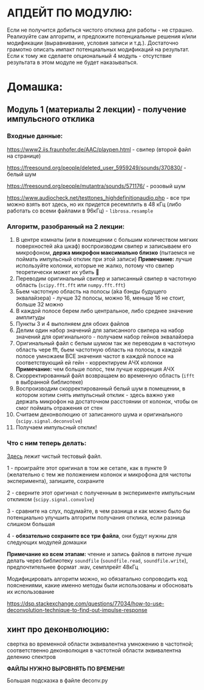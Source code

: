 # АПДЕЙТ ПО МОДУЛЮ:

Если не получится добиться чистого отклика для работы - не страшно. Реализуйте сам алгоритм, и предложите потенциальные решения и/или модификации (выравнивание, условия записи и т.д.). Достаточно грамотно описать импакт потенциальных модификаций на результат. Если к тому же сделаете опциональный 4 модуль - отсутствие результата в этом модуле не будет наказываться.


# Домашка:

## Модуль 1 (материалы 2 лекции) - получение импульсного отклика

### Входные данные:

https://www2.iis.fraunhofer.de/AAC/playpen.html - свипер (второй файл на странице)

https://freesound.org/people/deleted_user_5959249/sounds/370830/ - белый шум

https://freesound.org/people/mutantra/sounds/571176/ - розовый шум

https://www.audiocheck.net/testtones_highdefinitionaudio.php - все три можно взять вот здесь, но их придется ресемплить в 48 кГц (либо работать со всеми файлами в 96кГц) - `librosa.resample`

### Алгоритм, разобранный на 2 лекции:

1. В центре комнаты (или в помещении с большим количеством мягких поверхностей aka шкаф) воспроизводим свипер и записываем его микрофоном, __держа микрофон максимально близко__ (пытаемся не поймать импульсный отклик при этой записи)
   __Примечание:__ лучше используйте колонки, которые не жалко, потому что свипер теоретически может их убить 😬
2. Переводим оригинальный свипер и записанный свипер в частотную область (`scipy.fft.fft` или `numpy.fft.fft`)
3. Бьем частотную область на полосы (aka бэнды будущего эквалайзера) - лучше 32 полосы, можно 16, меньше 16 не стоит, больше 32 можно
4. В каждой полосе берем либо центральное, либо среднее значение амплитуды
5. Пункты 3 и 4 выполняем для обоих файлов
6. Делим один набор значений для записанного свипера на набор значений для оригинального - получаем набор гейнов эквалайзера
7. Оригинальный файл с белым шумом так же переводим в частотную область чере fft, бьем частотную область на полосы, в каждой полосе умножаем ВСЕ значения частот в каждой полосе на соответствующий ей гейн - корректируем АЧХ колонки
   __Примечание:__ чем больше полос, тем лучше коррекция АЧХ
8. Скорректированный файл возвращаем во временную область (`ifft` в выбранной библиотеке)
9. Воспроизводим скорректированный белый шум в помещении, в котором хотим снять импульсный отклик - здесь важно уже держать микрофон на достаточном расстоянии от колонок, чтобы он смог поймать отражения от стен
10. Считаем деконволюцию от записанного шума и оригинального (`scipy.signal.deconvolve`)
11. Получаем импульсный отклик!

### Что с ним теперь делать:

[Здесь](https://drive.google.com/file/d/10OysPXRxESUV1K54-Uqw9VCvg3V97i_Z/view?usp=sharing) лежит чистый тестовый файл. 

1 - проиграйте этот оригинал в том же сетапе, как в пункте 9 (желательно с тем же положением колонок и микрофона для чистоты эксперимента), запишите, сохраните

2 - сверните этот оригинал с полученным в эксперименте импульсным откликом (`scipy.signal.convolve`)

3 - сравните на слух, подумайте, в чем разница и как можно было бы потенциально улучшить алгоритм получания отклика, если разница слишком большая

4 - __обязательно сохраните все три файла__, они будут нужны для следующих модулей домашки

__Примечание ко всем этапам:__ чтение и запись файлов в питоне лучше делать через библиотеку `soundfile` (`soundfile.read`, `soundfile.write`), предпочтительнее формат .wav, семплрейт 48кГц

Модифицировать алгоритм можно, но обязатально сопроводить код пояснениями, какие именно методы были использованы и обосновать их использование

https://dsp.stackexchange.com/questions/77034/how-to-use-deconvolution-technique-to-find-out-impulse-response

## хинт про деконволюцию:

свертка во временной области эквивалентна умножению в частотной; соответственно деконволюция в частотной области эквивалентна делению спектров

__ФАЙЛЫ НУЖНО ВЫРОВНЯТЬ ПО ВРЕМЕНИ!__

Большая подсказка в файле deconv.py
